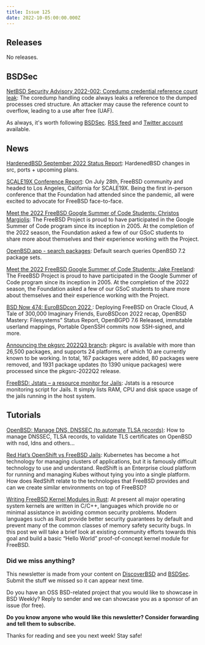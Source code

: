 ```yaml
---
title: Issue 125
date: 2022-10-05:00:00.000Z
---
```


## Releases

No releases.

## BSDSec

[NetBSD Security Advisory 2022-002: Coredump credential reference count leak](https://bsdsec.net/articles/netbsd-security-advisory-2022-002-coredump-credential-reference-count-leak?utm_source=bsdweekly): The coredump handling code always leaks a reference to the dumped processes cred structure. An attacker may cause the reference count to overflow, leading to a use after free (UAF).

As always, it's worth following [BSDSec](https://bsdsec.net). [RSS feed](https://bsdsec.net/articles.atom) and [Twitter account](https://twitter.com/bsdsec) available.

## News

[HardenedBSD September 2022 Status Report](https://hardenedbsd.org/article/shawn-webb/2022-10-03/hardenedbsd-september-2022-status-report?utm_source=bsdweekly): HardenedBSD changes in src, ports + upcoming plans.

[SCALE19X Conference Report](https://freebsdfoundation.org/blog/scale19x-conference-report/?utm_source=bsdweekly): On July 28th, FreeBSD community and headed to Los Angeles, California for SCALE19X. Being the first in-person conference that the Foundation had attended since the pandemic, all were excited to advocate for FreeBSD face-to-face.

[Meet the 2022 FreeBSD Google Summer of Code Students: Christos Margiolis](https://freebsdfoundation.org/blog/meet-the-2022-freebsd-google-summer-of-code-students-christos-margiolis/?utm_source=bsdweekly): The FreeBSD Project is proud to have participated in the Google Summer of Code program since its inception in 2005. At the completion of the 2022 season, the Foundation asked a few of our GSoC students to share more about themselves and their experience working with the Project.

[OpenBSD.app - search packages](https://openbsd.app/?utm_source=bsdweekly): Default search queries OpenBSD 7.2 package sets.

[Meet the 2022 FreeBSD Google Summer of Code Students: Jake Freeland](https://freebsdfoundation.org/blog/meet-the-2022-freebsd-google-summer-of-code-students-jake-freeland/?utm_source=bsdweekly): The FreeBSD Project is proud to have participated in the Google Summer of Code program since its inception in 2005. At the completion of the 2022 season, the Foundation asked a few of our GSoC students to share more about themselves and their experience working with the Project.

[BSD Now 474: EuroBSDcon 2022 ](https://www.bsdnow.tv/474?utm_source=bsdweekly): Deploying FreeBSD on Oracle Cloud, A Tale of 300,000 Imaginary Friends, EuroBSDcon 2022 recap, OpenBSD Mastery: Filesystems” Status Report, OpenBGPD 7.6 Released, immutable userland mappings, Portable OpenSSH commits now SSH-signed, and more.

[Announcing the pkgsrc 2022Q3 branch](https://bsdsec.net/articles/announcing-the-pkgsrc-2022q3-branch?utm_source=bsdweekly): pkgsrc is available with more than 26,500 packages, and supports 24 platforms, of which 10 are currently known to be working. In total, 167 packages were added, 80 packages were removed, and 1931 package updates (to 1390 unique packages) were processed since the pkgsrc-2022Q2 release.

[FreeBSD: Jstats – a resource monitor for Jails](https://ozgurkazancci.com/freebsd-jstats-a-resource-monitor-for-jails/?utm_source=bsdweekly): Jstats is a resource monitoring script for Jails. It simply lists RAM, CPU and disk space usage of the jails running in the host system.

## Tutorials

[OpenBSD: Manage DNS, DNSSEC (to automate TLSA records)](https://doc.huc.fr.eu.org/en/post/openbsd-nsd-dnssec-tlsa/?utm_source=bsdweekly): How to manage DNSSEC, TLSA records, to validate TLS certificates on OpenBSD with nsd, ldns and others…

[Red Hat’s OpenShift vs FreeBSD Jails](https://klarasystems.com/articles/red-hats-openshift-vs-freebsd-jails/?utm_source=bsdweekly): Kubernetes has become a hot technology for managing clusters of applications, but it is famously difficult technology to use and understand. RedShift is an Enterprise cloud platform for running and managing Kubes without tying you into a single platform. How does RedShift relate to the technologies that FreeBSD provides and can we create similar environments on top of FreeBSD?

[ Writing FreeBSD Kernel Modules in Rust](https://research.nccgroup.com/2022/08/31/writing-freebsd-kernel-modules-in-rust/?utm_source=bsdweekly): At present all major operating system kernels are written in C/C++, languages which provide no or minimal assistance in avoiding common security problems. Modern languages such as Rust provide better security guarantees by default and prevent many of the common classes of memory safety security bugs. In this post we will take a brief look at existing community efforts towards this goal and build a basic “Hello World” proof-of-concept kernel module for FreeBSD.

### Did we miss anything?

This newsletter is made from your content on [DiscoverBSD](https://discoverbsd.com) and [BSDSec](https://bsdsec.net). Submit the stuff we missed so it can appear next time.

Do you have an OSS BSD-related project that you would like to showcase in BSD Weekly? Reply to sender and we can showcase you as a sponsor of an issue (for free).

**Do you know anyone who would like this newsletter? Consider forwarding and tell them to subscribe.**

Thanks for reading and see you next week! Stay safe!
